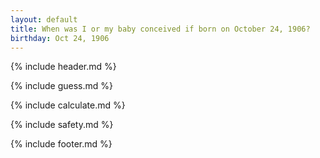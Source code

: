 ```yaml
---
layout: default
title: When was I or my baby conceived if born on October 24, 1906?
birthday: Oct 24, 1906
---
```


{% include header.md %}

{% include guess.md %}

{% include calculate.md %}

{% include safety.md %}

{% include footer.md %}



